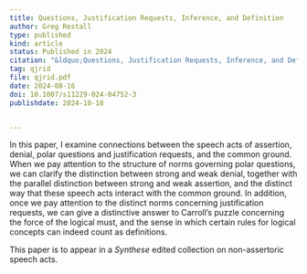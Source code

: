 ```yaml
---
title: Questions, Justification Requests, Inference, and Definition
author: Greg Restall
type: published
kind: article
status: Published in 2024
citation: "&ldquo;Questions, Justification Requests, Inference, and Definition&rdquo; <em>Synthese</em> 204:139 (2024)"
tag: qjrid
file: qjrid.pdf
date: 2024-08-16
doi: 10.1007/s11229-024-04752-3
publishdate: 2024-10-18


---
```

In this paper, I examine connections between the speech acts of assertion, 
denial, polar questions and justification requests, and the common ground. 
When we pay attention to the structure of norms governing polar  questions, 
we can clarify the distinction between strong and weak denial, together with 
the parallel distinction between strong and weak assertion, and the distinct 
way that these speech acts interact with the common ground. In addition, 
once we pay attention to the distinct norms concerning justification requests, 
we can give a distinctive answer to Carroll’s puzzle concerning the force 
of the logical must, and the sense in which certain rules for logical 
concepts can indeed count as definitions.


This paper is to appear in a <em>Synthese</em> edited collection on non-assertoric speech acts.
